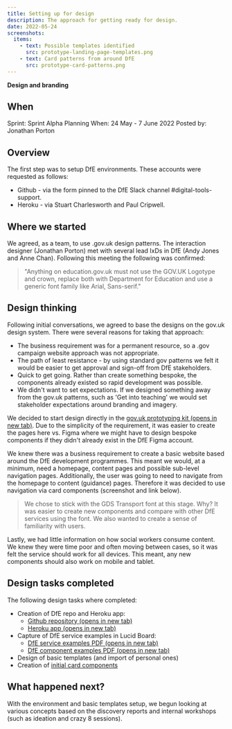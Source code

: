 ```yaml
---
title: Setting up for design
description: The approach for getting ready for design.
date: 2022-05-24
screenshots:
  items:
    - text: Possible templates identified
      src: prototype-landing-page-templates.png
    - text: Card patterns from around DfE
      src: prototype-card-patterns.png
---
```


<strong class="govuk-tag govuk-tag--yellow">Design and branding</strong>

## When
Sprint: Sprint Alpha Planning
When: 24 May - 7 June 2022
Posted by: Jonathan Porton

## Overview
The first step was to setup DfE environments. These accounts were requested as follows:

- Github - via the form pinned to the DfE Slack channel #digital-tools-support.
- Heroku - via Stuart Charlesworth and Paul Cripwell.

## Where we started

We agreed, as a team, to use .gov.uk design patterns. The interaction designer (Jonathan Porton) met with several lead IxDs in DfE (Andy Jones and Anne Chan). Following this meeting the following was confirmed:

> "Anything on education.gov.uk must not use the GOV.UK Logotype and crown, replace both with Department for Education and use a generic font family like Arial, Sans-serif."

## Design thinking

Following initial conversations, we agreed to base the designs on the gov.uk design system. There were several reasons for taking that approach:

- The business requirement was for a permanent resource, so a .gov campaign website approach was not appropriate.
- The path of least resistance - by using standard gov patterns we felt it would be easier to get approval and sign-off from DfE stakeholders.
- Quick to get going. Rather than create something bespoke, the components already existed so rapid development was possible.
- We didn't want to set expectations. If we designed something away from the gov.uk patterns, such as 'Get into teaching' we would set stakeholder expectations around branding and imagery.

We decided to start design directly in the <a href="https://design-system.service.gov.uk/" target="_blank">gov.uk prototyping kit (opens in new tab)</a>. Due to the simplicity of the requirement, it was easier to create the pages here vs. Figma where we might have to design bespoke components if they didn't already exist in the DfE Figma account.

We knew there was a business requirement to create a basic website based around the DfE development programmes. This meant we would, at a minimum, need a homepage, content pages and possible sub-level navigation pages. Additionally, the user was going to need to navigate from the homepage to content (guidance) pages. Therefore it was decided to use navigation via card components (screenshot and link below).

> We chose to stick with the GDS Transport font at this stage. Why? It was easier to create new components and compare with other DfE services using the font. We also wanted to create a sense of familiarity with users.

Lastly, we had little information on how social workers consume content. We knew they were time poor and often moving between cases, so it was felt the service should work for all devices. This meant, any new components should also work on mobile and tablet.

## Design tasks completed

The following design tasks where completed:

- Creation of DfE repo and Heroku app:
  - <a href="https://github.com/DFE-Digital/vcf-sw-career-development-prototype" target="_blank">Github repository (opens in new tab)</a>
  - <a href="https://vcf-sw-career-dev-prototype.herokuapp.com/" target="_blank">Heroku app (opens in new tab)</a>
- Capture of DfE service examples in Lucid Board:
  - <a href="/documents/design-board-1.pdf" target="_blank">DfE service examples PDF (opens in new tab)</a>
  - <a href="/documents/design-board-2.pdf" target="_blank">DfE component examples PDF (opens in new tab)</a>
- Design of basic templates (and import of personal ones)
- Creation of <a href="https://vcf-sw-career-dev-prototype.herokuapp.com/basic-templates/content-card-examples" target="_blank">initial card components</a>


## What happened next?

With the environment and basic templates setup, we begun looking at various concepts based on the discovery reports and internal workshops (such as ideation and crazy 8 sessions).
